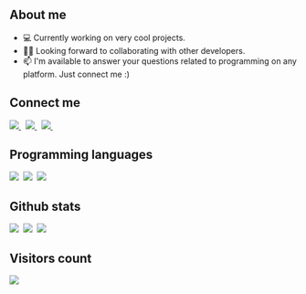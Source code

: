 ## About me

- 💻 Currently working on very cool projects.
- ✌🏻 Looking forward to collaborating with other developers.
- 📫 I'm available to answer your questions related to programming on any platform. Just connect me :)
  
## Connect me

<a href="https://www.linkedin.com/in/pavlolehkyi/">
  <img src="https://img.shields.io/badge/linkedin-%230077B5.svg?&style=for-the-badge&logo=linkedin&logoColor=white" />
</a>&nbsp;
<a href="mailto:lehkyipavlo@gmail.com">
  <img src="https://img.shields.io/badge/gmail-D14836?style=for-the-badge&logo=gmail&logoColor=white" />
</a>&nbsp;
<a href="https://x.com/happy_mvp">
  <img src="https://img.shields.io/twitter/follow/happy_mvp?style=for-the-badge&logo=X&logoColor=white" />
</a>&nbsp;

## Programming languages

<img  src="https://img.shields.io/badge/JavaScript-fff200?style=for-the-badge&logo=javascript&logoColor=black">&nbsp;
<img  src="https://img.shields.io/badge/TypeScript-%230077B5?style=for-the-badge&logo=typescript&logoColor=white">&nbsp;
<img  src="https://img.shields.io/badge/nodejs-blue?style=for-the-badge">&nbsp;

## Github stats

<img src="https://github-readme-stats.vercel.app/api?username=happymvp&count_private=true&show_icons=true&theme=tokyonight" />&nbsp;
<img src="https://github-readme-streak-stats.herokuapp.com/?user=happymvp&theme=tokyonight" />&nbsp;
<img src="https://github-readme-stats.vercel.app/api/top-langs/?username=happymvp&layout=compact&theme=tokyonight&langs_count=10&hide=html,purebasic,scss,css" />

## Visitors count

<img src="https://profile-counter.glitch.me/happymvp/count.svg" />

